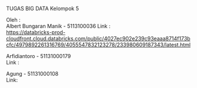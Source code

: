 TUGAS BIG DATA
Kelompok 5  

Oleh : <br />
Albert Bungaran Manik -  5113100036 
Link :  
https://databricks-prod-cloudfront.cloud.databricks.com/public/4027ec902e239c93eaaa8714f173bcfc/4979892261316769/4055547832123278/233980609187343/latest.html<br />


Arfidiantoro          -  51131000179<br />
Link : 


Agung                 -  51131000108<br />
Link: 
